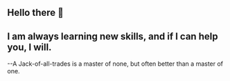 ## Hello there 👋
## I am always learning new skills, and if I can help you, I will. 
--A Jack-of-all-trades is a master of none, but often better than a master of one.

<!--
**DADawkins-6694/DADawkins-6694** is a ✨ _special_ ✨ repository because its `README.md` (this file) appears on your GitHub profile.

Here are some ideas to get you started:

- 🔭 I’m currently working on ...
- 🌱 I’m currently learning ...
- 👯 I’m looking to collaborate on ...
- 🤔 I’m looking for help with ...
- 💬 Ask me about ...
- 📫 How to reach me: ...
- 😄 Pronouns: ...
- ⚡ Fun fact: ...
-->
